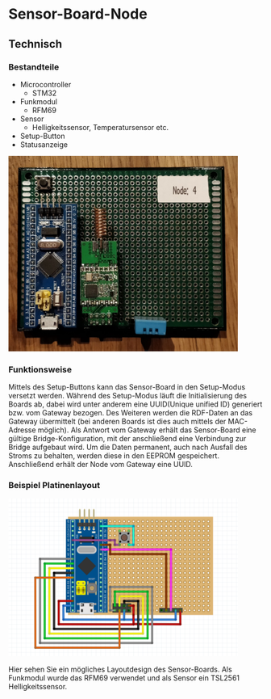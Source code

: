 # Sensor-Board-Node

## Technisch

### Bestandteile
* Microcontroller
    * STM32
* Funkmodul
    * RFM69
* Sensor
    * Helligkeitssensor, Temperatursensor etc.
* Setup-Button
* Statusanzeige

<img src="../../../images/bestandteile/sensor_node.jpg" width="455" height="387" />





    
### Funktionsweise
Mittels des Setup-Buttons kann das Sensor-Board in den Setup-Modus versetzt werden. 
Während des Setup-Modus läuft die Initialisierung des Boards ab, dabei wird unter anderem eine UUID(Unique unified ID) generiert bzw. vom Gateway bezogen. Des Weiteren werden die RDF-Daten an das Gateway übermittelt (bei anderen Boards ist dies auch mittels der MAC-Adresse möglich).
Als Antwort vom Gateway erhält das Sensor-Board eine gültige Bridge-Konfiguration, mit der anschließend eine Verbindung zur Bridge aufgebaut wird. Um die Daten permanent, auch nach Ausfall des Stroms zu behalten, werden diese in den EEPROM gespeichert. 
Anschließend erhält der Node vom Gateway eine UUID. 


### Beispiel Platinenlayout 
<img src="../../../images/bestandteile/fritzing_sensor_board.PNG" width="455" height="313" />

Hier sehen Sie ein mögliches Layoutdesign des Sensor-Boards.
Als Funkmodul wurde das RFM69 verwendet und als Sensor ein TSL2561 Helligkeitssensor.

